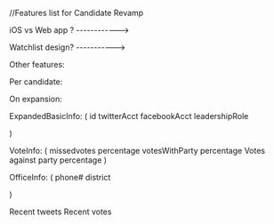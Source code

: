 //Features list for Candidate Revamp

iOS vs Web app ? ------------>

Watchlist design? ----------->

Other features:

Per candidate:

On expansion:

ExpandedBasicInfo: (
id
twitterAcct
facebookAcct
leadershipRole

)

VoteInfo: (
missedvotes percentage
votesWithParty percentage
Votes against party percentage
)

OfficeInfo: (
phone#
district

)

Recent tweets
Recent votes
